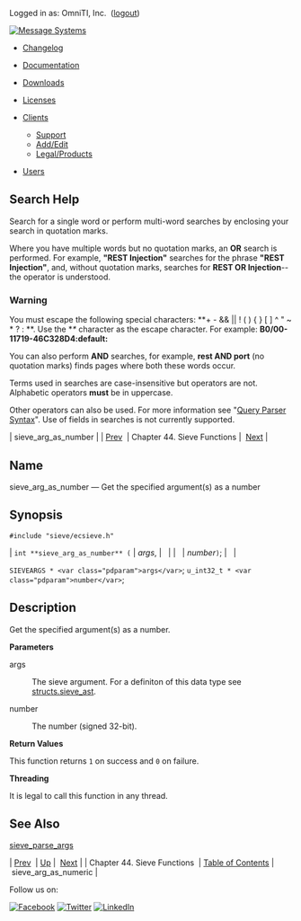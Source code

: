 Logged in as: OmniTI, Inc.  ([logout](https://support.messagesystems.com/logout.php))

[![Message Systems](https://support.messagesystems.com/images/ms-white205.png)](https://support.messagesystems.com/start.php) 

*   [Changelog](https://support.messagesystems.com/start.php?show=changelog)
*   [Documentation](https://support.messagesystems.com/docs/)
*   [Downloads](https://support.messagesystems.com/start.php)

*   [Licenses](https://support.messagesystems.com/license_summary.php)
*   <a href="">Clients</a>
    *   [Support](https://support.messagesystems.com/cs.php)
    *   [Add/Edit](https://support.messagesystems.com/edit_client.php)
    *   [Legal/Products](https://support.messagesystems.com/edit_products.php)
*   [Users](https://support.messagesystems.com/edit_customer.php)

## Search Help

Search for a single word or perform multi-word searches by enclosing your search in quotation marks.

Where you have multiple words but no quotation marks, an **OR** search is performed. For example, **"REST Injection"** searches for the phrase **"REST Injection"**, and, without quotation marks, searches for **REST OR Injection**--the operator is understood.

### Warning

You must escape the following special characters: **+ - && || ! ( ) { } [ ] ^ " ~ * ? : \**. Use the **\** character as the escape character. For example: **B0/00-11719-46C328D4\:default\:**

You can also perform **AND** searches, for example, **rest AND port** (no quotation marks) finds pages where both these words occur.

Terms used in searches are case-insensitive but operators are not. Alphabetic operators **must** be in uppercase.

Other operators can also be used. For more information see "[Query Parser Syntax](https://lucene.apache.org/core/old_versioned_docs/versions/3_0_0/queryparsersyntax.html)". Use of fields in searches is not currently supported.

| sieve_arg_as_number |
| [Prev](sieve.php)  | Chapter 44. Sieve Functions |  [Next](apis.sieve_arg_as_numeric.php) |

<a name="apis.sieve_arg_as_number"></a>
## Name

sieve_arg_as_number — Get the specified argument(s) as a number

## Synopsis

`#include "sieve/ecsieve.h"`

| `int **sieve_arg_as_number** (` | <var class="pdparam">args</var>, |   |
|   | <var class="pdparam">number</var>`)`; |   |

`SIEVEARGS * <var class="pdparam">args</var>`;
`u_int32_t * <var class="pdparam">number</var>`;<a name="idp32183504"></a>
## Description

Get the specified argument(s) as a number.

**Parameters**

<dl class="variablelist">

<dt>args</dt>

<dd>

The sieve argument. For a definiton of this data type see [structs.sieve_ast](structs.sieve_ast.php "68.76. SIEVEARGS (sieve_ast)").

</dd>

<dt>number</dt>

<dd>

The number (signed 32-bit).

</dd>

</dl>

**Return Values**

This function returns `1` on success and `0` on failure.

**Threading**

It is legal to call this function in any thread.

<a name="idp32192960"></a>
## See Also

[sieve_parse_args](apis.sieve_parse_args.php "sieve_parse_args")

| [Prev](sieve.php)  | [Up](sieve.php) |  [Next](apis.sieve_arg_as_numeric.php) |
| Chapter 44. Sieve Functions  | [Table of Contents](index.php) |  sieve_arg_as_numeric |

Follow us on:

[![Facebook](https://support.messagesystems.com/images/icon-facebook.png)](http://www.facebook.com/messagesystems) [![Twitter](https://support.messagesystems.com/images/icon-twitter.png)](http://twitter.com/#!/MessageSystems) [![LinkedIn](https://support.messagesystems.com/images/icon-linkedin.png)](http://www.linkedin.com/company/message-systems)